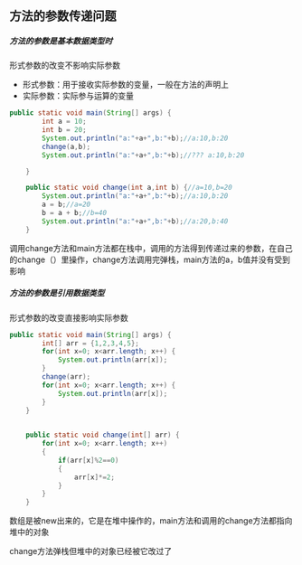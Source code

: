 ## 方法的参数传递问题

##### 方法的参数是基本数据类型时

形式参数的改变不影响实际参数

- 形式参数：用于接收实际参数的变量，一般在方法的声明上
- 实际参数：实际参与运算的变量

```java
public static void main(String[] args) {
		int a = 10;
		int b = 20;
		System.out.println("a:"+a+",b:"+b);//a:10,b:20
		change(a,b);
		System.out.println("a:"+a+",b:"+b);//??? a:10,b:20

	}

	public static void change(int a,int b) {//a=10,b=20
		System.out.println("a:"+a+",b:"+b);//a:10,b:20
		a = b;//a=20
		b = a + b;//b=40
		System.out.println("a:"+a+",b:"+b);//a:20,b:40
	}
```

调用change方法和main方法都在栈中，调用的方法得到传递过来的参数，在自己的change（）里操作，change方法调用完弹栈，main方法的a，b值并没有受到影响

##### 方法的参数是引用数据类型

形式参数的改变直接影响实际参数

```java
public static void main(String[] args) {
		int[] arr = {1,2,3,4,5};
		for(int x=0; x<arr.length; x++) {
			System.out.println(arr[x]);
		}
		change(arr);
		for(int x=0; x<arr.length; x++) {
			System.out.println(arr[x]);
		}
	}
	

	public static void change(int[] arr) {
		for(int x=0; x<arr.length; x++)
		{
			if(arr[x]%2==0)
			{
				arr[x]*=2;
			}
		}
	}
```

数组是被new出来的，它是在堆中操作的，main方法和调用的change方法都指向堆中的对象

change方法弹栈但堆中的对象已经被它改过了